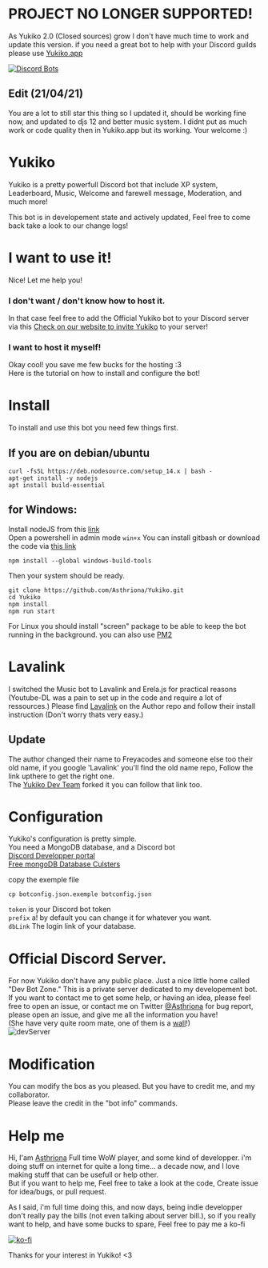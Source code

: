 # PROJECT NO LONGER SUPPORTED!
As Yukiko 2.0 (Closed sources) grow I don't have much time to work and update this version. if you need a great bot to help with your Discord guilds please use [Yukiko.app](https://Yukiko.app)  

 [![Discord Bots](https://top.gg/api/widget/status/641626560457342987.svg)](https://top.gg/bot/641626560457342987)
  
## Edit (21/04/21)
You are a lot to still star this thing so I updated it, should be working fine now, and updated to djs 12 and better music system. I didnt put as much work or code quality then in Yukiko.app but its working. Your welcome :)
  
# Yukiko
Yukiko is a pretty powerfull Discord bot that include XP system, Leaderboard, Music, Welcome and farewell message, Moderation, and much more!

This bot is in developement state and actively updated, Feel free to come back take a look to our change logs!


# I want to use it!
Nice! Let me help you!  
### I don't want / don't know how to host it. 
In that case feel free to add the Official Yukiko bot to your Discord server via this [Check on our website to invite Yukiko](https://yukiko.app/) to your server!  

### I want to host it myself!
Okay cool! you save me few bucks for the hosting :3  
Here is the tutorial on how to install and configure the bot!

# Install
To install and use this bot you need few things first.  
## If you are on debian/ubuntu 
```
curl -fsSL https://deb.nodesource.com/setup_14.x | bash -
apt-get install -y nodejs
apt install build-essential 
```
## for Windows:
Install nodeJS from this [link](https://nodejs.org/en/)  
Open a powershell in admin mode `win+x`
You can install gitbash or download the code via [this link](https://github.com/Asthriona/Yukiko/archive/master.zip)
``` 
npm install --global windows-build-tools
```
Then your system should be ready.  
```
git clone https://github.com/Asthriona/Yukiko.git
cd Yukiko
npm install
npm run start
```
For Linux you should install "screen" package to be able to keep the bot running in the background. you can also use [PM2](https://pm2.io/)

# Lavalink
I switched the Music bot to Lavalink and Erela.js for practical reasons (Youtube-DL was a pain to set up in the code and require a lot of ressources.)
Please find [Lavalink](https://github.com/freyacodes/Lavalink-Client) on the Author repo and follow their install instruction (Don't worry thats very easy.)
## Update
The author changed their name to Freyacodes and someone else too their old name, if you google 'Lavalink' you'll find the old name repo, Follow the link upthere to get the right one.  
The [Yukiko Dev Team](https://github.com/Yukiko-Dev-Team) forked it you can follow that link too.

# Configuration
Yukiko's configuration is pretty simple.  
You need a MongoDB database, and a Discord bot  
[Discord Developper portal](https://discordapp.com/developers/applications/)  
[Free mongoDB Database Culsters](https://www.mongodb.com/cloud/atlas)

copy the exemple file
```
cp botconfig.json.exemple botconfig.json 
```
`token` is your Discord bot token  
`prefix` a! by default you can change it for whatever you want.   
`dbLink` The login link of your database. 
  
# Official Discord Server.
For now Yukiko don't have any public place. Just a nice little home called "Dev Bot Zone." This is a private server dedicated to my developement bot.  
If you want to contact me to get some help, or having an idea, please feel free to open an issue, or contact me on Twitter [@Asthriona](https://twitter.com/Asthriona)
for bug report, please open an issue, and give me all the information you have!  
(She have very quite room mate, one of them is a [wall](https://github.com/Asthriona/TheWallDiscordBot)!)  
![devServer](https://asthriona.s3.fr-par.scw.cloud/ShareX/2021/05/Discord_020521-011537AM.png)  

# Modification
You can modify the bos as you pleased. But you have to credit me, and my collaborator.   
Please leave the credit in the "bot info" commands.

# Help me
Hi, I'am [Asthriona](https://Asthriona.com) Full time WoW player, and some kind of developper. i'm doing stuff on internet for quite a long time... a decade now, and I love making stuff that can be usefull or help other.  
But if you want to help me, Feel free to take a look at the code, Create issue for idea/bugs, or pull request.  
  
  As I said, i'm full time doing this, and now days, being indie developper don't really pay the bills (not even talking about server bill.), so if you really want to help, and have some bucks to spare, Feel free to pay me a ko-fi   
    
  [![ko-fi](https://www.ko-fi.com/img/githubbutton_sm.svg)](https://ko-fi.com/C0C61FCVH)

  Thanks for your interest in Yukiko! <3
